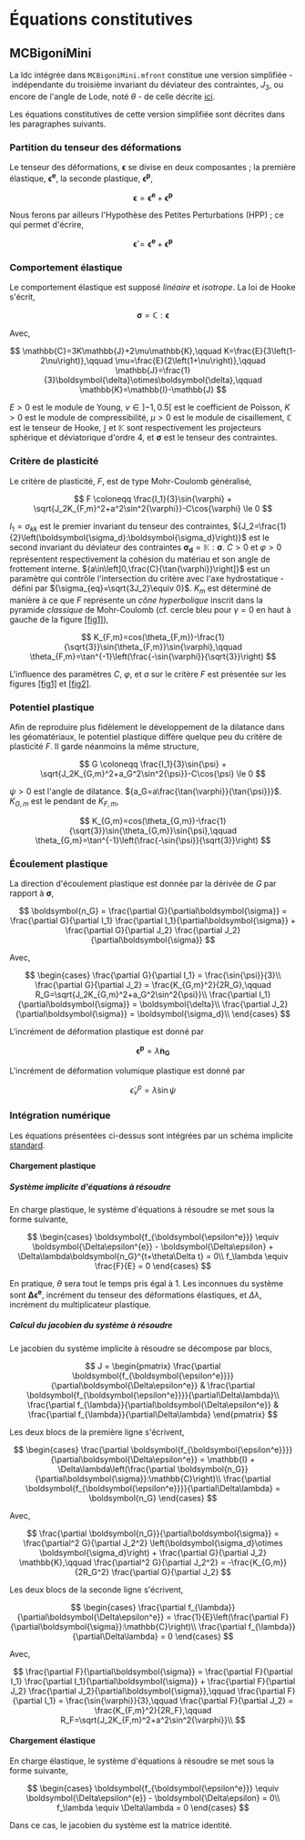 # Équations constitutives

## MCBigoniMini

La ldc intégrée dans `MCBigoniMini.mfront` constitue une version simplifiée&nbsp;-&nbsp;indépendante du troisième invariant du déviateur des contraintes, $J_3$, ou encore de l'angle de Lode, noté $\theta$&nbsp;-&nbsp;de celle décrite [ici](https://tfel.sourceforge.net/MohrCoulomb.html).

Les équations constitutives de cette version simplifiée sont décrites dans les paragraphes suivants.

### Partition du tenseur des déformations

Le tenseur des déformations, $\boldsymbol{\epsilon}$ se divise en deux composantes&nbsp;; la première élastique, $\boldsymbol{\epsilon^e}$, la seconde plastique, $\boldsymbol{\epsilon^p}$,

$$
\boldsymbol{\epsilon} = \boldsymbol{\epsilon^e} + \boldsymbol{\epsilon^p}
$$

Nous ferons par ailleurs l'Hypothèse des Petites Perturbations (HPP)&nbsp;; ce qui permet d'écrire,

$$
\boldsymbol{\dot{\epsilon}} = \boldsymbol{\dot{\epsilon}^e} + \boldsymbol{\dot{\epsilon}^p}
$$

### Comportement élastique

Le comportement élastique est supposé *linéaire* et *isotrope*. La loi de Hooke s'écrit,

$$
\boldsymbol{\sigma} = \mathbb{C}:\boldsymbol{\epsilon}
$$

Avec,

$$
\mathbb{C}=3K\mathbb{J}+2\mu\mathbb{K},\qquad K=\frac{E}{3\left(1-2\nu\right)},\qquad \mu=\frac{E}{2\left(1+\nu\right)},\qquad \mathbb{J}=\frac{1}{3}\boldsymbol{\delta}\otimes\boldsymbol{\delta},\qquad \mathbb{K}=\mathbb{I}-\mathbb{J}
$$

${E>0}$ est le module de Young, ${\nu\in\left]-1,0.5\right[}$ est le coefficient de Poisson, ${K>0}$ est le module de compressibilité, ${\mu>0}$ est le module de cisaillement, $\mathbb{C}$ est le tenseur de Hooke, $\mathbb{J}$ et $\mathbb{K}$ sont respectivement les projecteurs sphérique et déviatorique d'ordre 4, et $\boldsymbol{\sigma}$ est le tenseur des contraintes.

### Critère de plasticité

Le critère de plasticité, $F$, est de type Mohr-Coulomb généralisé,

$$
F \coloneqq \frac{I_1}{3}\sin{\varphi} + \sqrt{J_2K_{F,m}^2+a^2\sin^2{\varphi}}-C\cos{\varphi} \le 0
$$

${I_1=\sigma_{kk}}$ est le premier invariant du tenseur des contraintes, ${J_2=\frac{1}{2}\left(\boldsymbol{\sigma_d}:\boldsymbol{\sigma_d}\right)}$ est le second invariant du déviateur des contraintes ${\boldsymbol{\sigma_d}=\mathbb{K}:\boldsymbol{\sigma}}$. ${C>0}$ et ${\varphi>0}$ représentent respectivement la cohésion du matériau et son angle de frottement interne. ${a\in\left]0,\frac{C}{\tan{\varphi}}\right]}$ est un paramètre qui contrôle l'intersection du critère avec l'axe hydrostatique&nbsp;-&nbsp;défini par ${\sigma_{eq}=\sqrt{3J_2}\equiv 0}$. $K_m$ est déterminé de manière à ce que $F$ représente un *cône hyperbolique* inscrit dans la pyramide *classique* de Mohr-Coulomb (cf. cercle bleu pour ${\gamma=0}$ en haut à gauche de la figure  [[fig1]](https://github.com/SRaude/formation-mfront-2022/blob/main/hmc-criterion-python-scripts/hyperbolic_mc_fp_pi_plane_min.pdf)),

$$
K_{F,m}=cos(\theta_{F,m})-\frac{1}{\sqrt{3}}\sin{\theta_{F,m}}\sin{\varphi},\qquad \theta_{F,m}=\tan^{-1}\left(\frac{-\sin{\varphi}}{\sqrt{3}}\right)
$$

L'influence des paramètres $C$, $\varphi$, et $a$ sur le critère $F$ est présentée sur les figures [[fig1]](https://github.com/SRaude/formation-mfront-2022/blob/main/hmc-criterion-python-scripts/hyperbolic_mc_fp_pi_plane_min.pdf) et [[fig2]](https://github.com/SRaude/formation-mfront-2022/blob/main/hmc-criterion-python-scripts/hyperbolic_mc_fp_stress_plane_min.pdf).

### Potentiel plastique

Afin de reproduire plus fidèlement le développement de la dilatance dans les géomatériaux, le potentiel plastique diffère quelque peu du critère de plasticité $F$. Il garde néanmoins la même structure,

$$
G \coloneqq \frac{I_1}{3}\sin{\psi} + \sqrt{J_2K_{G,m}^2+a_G^2\sin^2{\psi}}-C\cos{\psi} \le 0
$$

${\psi>0}$ est l'angle de dilatance. ${a_G=a\frac{\tan{\varphi}}{\tan{\psi}}}$. $K_{G,m}$ est le pendant de $K_{F,m}$,

$$
K_{G,m}=cos(\theta_{G,m})-\frac{1}{\sqrt{3}}\sin{\theta_{G,m}}\sin{\psi},\qquad \theta_{G,m}=\tan^{-1}\left(\frac{-\sin{\psi}}{\sqrt{3}}\right)
$$

### Écoulement plastique

La direction d'écoulement plastique est donnée par la dérivée de $G$ par rapport à $\boldsymbol{\sigma}$,

$$
\boldsymbol{n_G} = \frac{\partial G}{\partial\boldsymbol{\sigma}} = \frac{\partial G}{\partial I_1} \frac{\partial I_1}{\partial\boldsymbol{\sigma}} + \frac{\partial G}{\partial J_2} \frac{\partial J_2}{\partial\boldsymbol{\sigma}}
$$

Avec,

$$
\begin{cases}
\frac{\partial G}{\partial I_1} = \frac{\sin{\psi}}{3}\\
\frac{\partial G}{\partial J_2} = \frac{K_{G,m}^2}{2R_G},\qquad R_G=\sqrt{J_2K_{G,m}^2+a_G^2\sin^2{\psi}}\\
\frac{\partial I_1}{\partial\boldsymbol{\sigma}} = \boldsymbol{\delta}\\
\frac{\partial J_2}{\partial\boldsymbol{\sigma}} = \boldsymbol{\sigma_d}\\
\end{cases}
$$

L'incrément de déformation plastique est donné par

$$
\boldsymbol{\dot{\epsilon}^p} = \dot{\lambda} \boldsymbol{n_G}
$$

L'incrément de déformation volumique plastique est donné par

$$
{\dot{\epsilon}}_{v}^{p} = {\dot{\lambda}}\sin{\psi}
$$

### Intégration numérique

Les équations présentées ci-dessus sont intégrées par un schéma implicite [standard](https://tfel.sourceforge.net/implicit-dsl.html).

#### Chargement plastique

##### Système implicite d'équations à résoudre

En charge plastique, le système d'équations à résoudre se met sous la forme suivante,

$$
\begin{cases}
\boldsymbol{f_{\boldsymbol{\epsilon^e}}} \equiv \boldsymbol{\Delta\epsilon^{e}} - \boldsymbol{\Delta\epsilon} + \Delta\lambda\boldsymbol{n_G}^{t+\theta\Delta t} = 0\\
f_\lambda \equiv \frac{F}{E} = 0
\end{cases}
$$

En pratique, $\theta$ sera tout le temps pris égal à 1. Les inconnues du système sont ${\boldsymbol{\Delta\epsilon^e}}$, incrément du tenseur des déformations élastiques, et ${\Delta\lambda}$, incrément du multiplicateur plastique.

##### Calcul du jacobien du système à résoudre

Le jacobien du système implicite à résoudre se décompose par blocs,

$$
J = \begin{pmatrix}
\frac{\partial \boldsymbol{f_{\boldsymbol{\epsilon^e}}}}{\partial\boldsymbol{\Delta\epsilon^e}} & \frac{\partial \boldsymbol{f_{\boldsymbol{\epsilon^e}}}}{\partial\Delta\lambda}\\
\frac{\partial f_{\lambda}}{\partial\boldsymbol{\Delta\epsilon^e}} & \frac{\partial f_{\lambda}}{\partial\Delta\lambda}
\end{pmatrix}
$$

Les deux blocs de la première ligne s'écrivent,

$$
\begin{cases}
\frac{\partial \boldsymbol{f_{\boldsymbol{\epsilon^e}}}}{\partial\boldsymbol{\Delta\epsilon^e}} = \mathbb{I} + \Delta\lambda\left(\frac{\partial \boldsymbol{n_G}}{\partial\boldsymbol{\sigma}}:\mathbb{C}\right)\\
\frac{\partial \boldsymbol{f_{\boldsymbol{\epsilon^e}}}}{\partial\Delta\lambda} = \boldsymbol{n_G}
\end{cases}
$$

Avec,

$$
\frac{\partial \boldsymbol{n_G}}{\partial\boldsymbol{\sigma}} = \frac{\partial^2 G}{\partial J_2^2} \left(\boldsymbol{\sigma_d}\otimes \boldsymbol{\sigma_d}\right) + \frac{\partial G}{\partial J_2} \mathbb{K},\qquad \frac{\partial^2 G}{\partial J_2^2} = -\frac{K_{G,m}}{2R_G^2} \frac{\partial G}{\partial J_2}
$$

Les deux blocs de la seconde ligne s'écrivent,

$$
\begin{cases}
\frac{\partial f_{\lambda}}{\partial\boldsymbol{\Delta\epsilon^e}} = \frac{1}{E}\left(\frac{\partial F}{\partial\boldsymbol{\sigma}}:\mathbb{C}\right)\\
\frac{\partial f_{\lambda}}{\partial\Delta\lambda} = 0
\end{cases}
$$

Avec,

$$
\frac{\partial F}{\partial\boldsymbol{\sigma}} = \frac{\partial F}{\partial I_1} \frac{\partial I_1}{\partial\boldsymbol{\sigma}} + \frac{\partial F}{\partial J_2} \frac{\partial J_2}{\partial\boldsymbol{\sigma}},\qquad
\frac{\partial F}{\partial I_1} = \frac{\sin{\varphi}}{3},\qquad
\frac{\partial F}{\partial J_2} = \frac{K_{F,m}^2}{2R_F},\qquad R_F=\sqrt{J_2K_{F,m}^2+a^2\sin^2{\varphi}}\\
$$

#### Chargement élastique

En charge élastique, le système d'équations à résoudre se met sous la forme suivante,

$$
\begin{cases}
\boldsymbol{f_{\boldsymbol{\epsilon^e}}} \equiv \boldsymbol{\Delta\epsilon^{e}} - \boldsymbol{\Delta\epsilon} = 0\\
f_\lambda \equiv \Delta\lambda = 0
\end{cases}
$$

Dans ce cas, le jacobien du système est la matrice identité.
